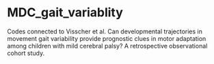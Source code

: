 # MDC_gait_variablity
Codes connected to Visscher et al. Can developmental trajectories in movement gait variability provide prognostic clues in motor adaptation among children with mild cerebral palsy? A retrospective observational cohort study.
